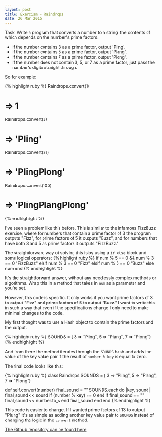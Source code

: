 ```yaml
---
layout: post
title: Exercism - Raindrops
date: 26 Mar 2015
---
```


Task: Write a program that converts a number to a string, the contents of which depends on the number's prime factors.

- If the number contains 3 as a prime factor, output 'Pling'.
- If the number contains 5 as a prime factor, output 'Plang'.
- If the number contains 7 as a prime factor, output 'Plong'.
- If the number does not contain 3, 5, or 7 as a prime factor,
  just pass the number's digits straight through.

So for example: 

{% highlight ruby %}
Raindrops.convert(1)
# => 1
Raindrops.convert(3)
# => 'Pling'
Raindrops.convert(21)
# => 'PlingPlong'
Raindrops.convert(105)
# => 'PlingPlangPlong'
{% endhighlight %}

I've seen a problem like this before. This is similar to the infamous FizzBuzz exercise, where for numbers that contain a prime factor of 3 the program outputs "Fizz", for prime factors of 5 it outputs "Buzz", and for numbers that have both 3 and 5 as prime factors it outputs "FizzBuzz."

The straightforward way of solving this is by using a `if else` block and some logical operators:
{% highlight ruby %}
if num % 5 == 0 && num % 3 == 0
    "FizzBuzz"
elsif num % 3 == 0
    "Fizz"
elsif num % 5 == 0
    "Buzz"
else
    num
end
{% endhighlight %}

It's the straightforward answer, without any needlessly complex methods or algorithms. Wrap this in a method that takes in `num` as a parameter and you're set.

However, this code is specific. It only works if you want prime factors of 3 to output "Fizz" and prime factors of 5 to output "Buzz." I want to write this in such a way that even if the specifications change I only need to make minimal changes to the code.

My first thought was to use a Hash object to contain the prime factors and the output.

{% highlight ruby %}
SOUNDS = { 3 => "Pling", 5 => "Plang", 7 => "Plong"}
{% endhighlight %}

And from there the method iterates through the `SOUNDS` hash and adds the value of the key value pair if the result of `number % key` is equal to zero.

The final code looks like this:

{% highlight ruby %}
class Raindrops
  SOUNDS = { 3 => "Pling", 5 => "Plang", 7 => "Plong"}

  def self.convert(number)
    final_sound = ""
    SOUNDS.each do |key, sound|
      final_sound << sound if (number % key) == 0
    end
    if final_sound == ""
      final_sound << number.to_s
    end
    final_sound
  end
end
{% endhighlight %}

This code is easier to change. If I wanted prime factors of 13 to output "Plung" it's as simple as adding another key value pair to `SOUNDS` instead of changing the logic in the `convert` method.

[The Github repository can be found here](https://github.com/crackedlcd/exercism-raindrops)